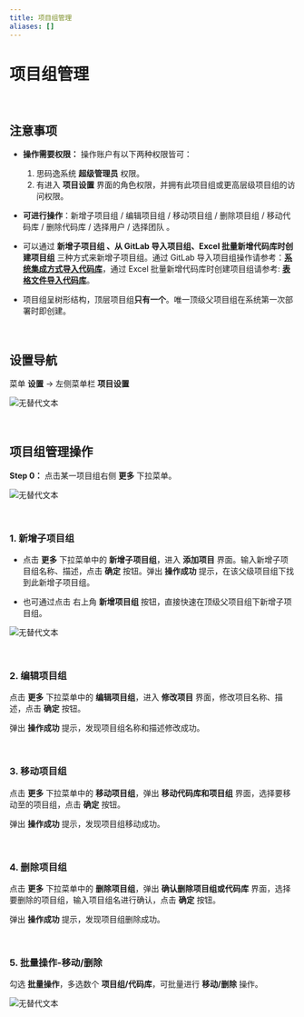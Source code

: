 ```yaml
---
title: 项目组管理
aliases: []
---
```


# 项目组管理

<br />

## 注意事项

-   **操作需要权限：** 操作账户有以下两种权限皆可：

    1. 思码逸系统 **超级管理员** 权限。
    2. 有进入 **项目设置** 界面的角色权限，并拥有此项目组或更高层级项目组的访问权限。

-   **可进行操作**：新增子项目组 / 编辑项目组 / 移动项目组 / 删除项目组 / 移动代码库 / 删除代码库 / 选择用户 / 选择团队 。

-   可以通过 **新增子项目组 、从 GitLab 导入项目组、Excel 批量新增代码库时创建项目组** 三种方式来新增子项目组。通过 GitLab 导入项目组操作请参考：**[系统集成方式导入代码库](quick_start\step_2\4_GitLab_integration.md)**，通过 Excel 批量新增代码库时创建项目组请参考: **[表格文件导入代码库](quick_start\step_2\3_import_repository_from_template.md)**。

-   项目组呈树形结构，顶层项目组**只有一个**。唯一顶级父项目组在系统第一次部署时即创建。

<br />

## 设置导航

菜单 **设置** -> 左侧菜单栏 **项目设置**

![无替代文本](https://release-note.oss-cn-hongkong.aliyuncs.com/img/Project_setup1.jpg)

<br />

## 项目组管理操作

**Step 0：** 点击某一项目组右侧 **更多** 下拉菜单。

![无替代文本](https://release-note.oss-cn-hongkong.aliyuncs.com/img/Project_setup2.png)

<br />

### 1. 新增子项目组

-   点击 **更多** 下拉菜单中的 **新增子项目组**，进入 **添加项目** 界面。输入新增子项目组名称、描述，点击 **确定** 按钮。弹出 **操作成功** 提示，在该父级项目组下找到此新增子项目组。

-   也可通过点击 右上角 **新增项目组** 按钮，直接快速在顶级父项目组下新增子项目组。

![无替代文本](https://release-note.oss-cn-hongkong.aliyuncs.com/img/Project_setup3.png)

<br />

### 2. 编辑项目组

点击 **更多** 下拉菜单中的 **编辑项目组**，进入 **修改项目** 界面，修改项目名称、描述，点击 **确定** 按钮。

弹出 **操作成功** 提示，发现项目组名称和描述修改成功。

<br />

### 3. 移动项目组

点击 **更多** 下拉菜单中的 **移动项目组**，弹出 **移动代码库和项目组** 界面，选择要移动至的项目组，点击 **确定** 按钮。

弹出 **操作成功** 提示，发现项目组移动成功。

<br />

### 4. 删除项目组

点击 **更多** 下拉菜单中的 **删除项目组**，弹出 **确认删除项目组或代码库** 界面，选择要删除的项目组，输入项目组名进行确认，点击 **确定** 按钮。

弹出 **操作成功** 提示，发现项目组删除成功。

<br />

### 5. 批量操作-移动/删除

勾选 **批量操作**，多选数个 **项目组/代码库**，可批量进行 **移动/删除** 操作。

![无替代文本](https://release-note.oss-cn-hongkong.aliyuncs.com/img/Project_setup4.png)
